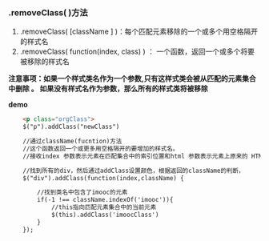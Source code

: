 
### .removeClass( )方法

1. .removeClass( [className ] )：每个匹配元素移除的一个或多个用空格隔开的样式名
2. .removeClass( function(index, class) ) ： 一个函数，返回一个或多个将要被移除的样式名

__注意事项：如果一个样式类名作为一个参数,只有这样式类会被从匹配的元素集合中删除 。 如果没有样式名作为参数，那么所有的样式类将被移除__

__demo__

```html
	<p class="orgClass">
	$("p").addClass("newClass")

	//通过className(fucntion)方法
    //这个函数返回一个或更多用空格隔开的要增加的样式名。
    //接收index 参数表示元素在匹配集合中的索引位置和html 参数表示元素上原来的 HTML 内容

    //找到所有的div，然后通过addClass设置颜色，根据返回的className的判断，
    $("div").addClass(function(index,className) {

        //找到类名中包含了imooc的元素
        if(-1 !== className.indexOf('imooc')){
            //this指向匹配元素集合中的当前元素
            $(this).addClass('imoocClass')
        }
    });
```